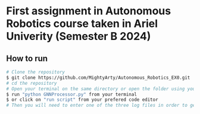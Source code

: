 # First assignment in Autonomous Robotics course taken in Ariel Univerity (Semester B 2024)

## How to run
```bash
# Clone the repository
$ git clone https://github.com/MightyArty/Autonomous_Robotics_EX0.git
# cd the repository
# Open your terminal on the same directory or open the folder using your preferd code editor (PyCharm / VScode / ...)
$ run "python GNNProcessor.py" from your terminal
$ or click on "run script" from your prefered code editor
# Then you will need to enter one of the three log files in order to generate the output files (both csv and kml)
```